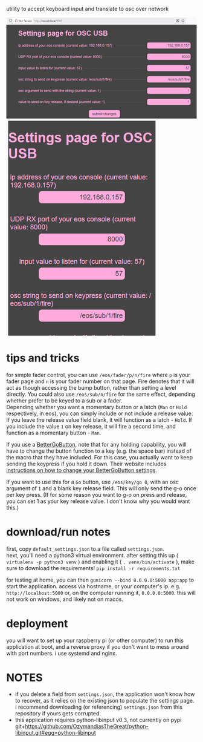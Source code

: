 utility to accept keyboard input and translate to osc over network

![screenshot of settings page](img/screenshot.png) ![screenshot of mobile settings page](img/screenshot_mobile.png)

# tips and tricks
for simple fader control, you can use `/eos/fader/p/n/fire` where `p` is your fader page and `n` is your fader number on that page. Fire denotes that it will act as though accessing the bump button, rather than setting a level directly.
You could also use `/eos/sub/n/fire` for the same effect, depending whether prefer to be keyed to a sub or a fader.  
Depending whether you want a momentary button or a latch (`Man` or `Hold` respectively, in eos), you can simply include or not include a release value. If you leave the release value field blank, it will function as a latch - `Hold`. If you include the value `1` on key release, it will fire a second time, and function as a momentary button - `Man`.

If you use a [BetterGoButton](https://bettergobutton.com/), note that for any holding capability, you will have to change the button function to a key (e.g. the space bar) instead of the macro that they have included. For this case, you actually want to keep sending the keypress if you hold it down. Their website includes [instructions on how to change your BetterGoButton settings](https://bettergobutton.com/index.php/customize/).  

If you want to use this for a `Go` button, use `/eos/key/go 0`, with an osc argument of `1` and a blank key release field. This will only send the g-o once per key press. (If for some reason you want to g-o on press and release, you can set 1 as your key release value. I don't know why you would want this.)  

# download/run notes
first, copy `default_settings.json` to a file called `settings.json`.  
next, you'll need a python3 virtual environment. after setting this up ( `virtualenv -p python3 venv` ) and enabling it ( `. venv/bin/activate` ), make sure to download the requirements! `pip install -r requirements.txt`

for testing at home, you can then `gunicorn --bind 0.0.0.0:5000 app:app` to start the application. access via hostname, or your computer's ip. e.g. `http://localhost:5000` or, on the computer running it, `0.0.0.0:5000`. this will not work on windows, and likely not on macos.

# deployment
you will want to set up your raspberry pi (or other computer) to run this application at boot, and a reverse proxy if you don't want to mess around with port numbers. i use systemd and nginx.

# NOTES
* if you delete a field from `settings.json`, the application won't know how to recover, as it relies on the existing json to populate the settings page. i recommend downloading (or referencing) `settings.json` from this repository if yours gets corrupted.
* this application requires python-libinput v0.3, not currently on pypi  
git+https://github.com/OzymandiasTheGreat/python-libinput.git#egg=python-libinput